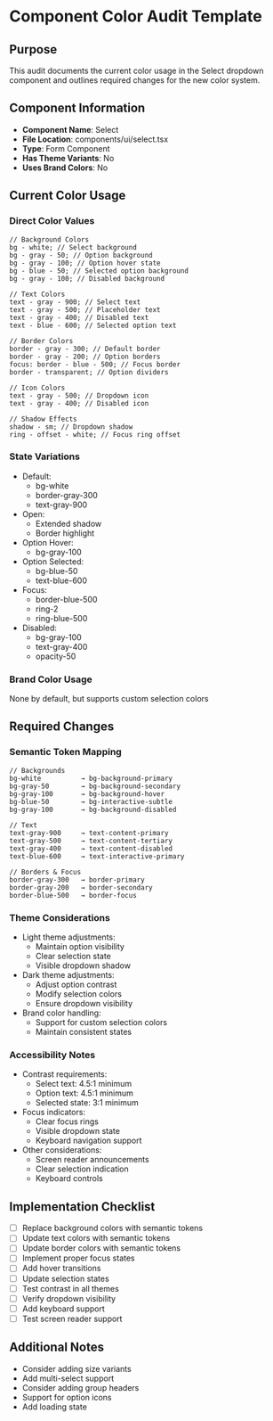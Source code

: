 # Component Color Audit Template

## Purpose

This audit documents the current color usage in the Select dropdown component and outlines required changes for the new color system.

## Component Information

- **Component Name**: Select
- **File Location**: components/ui/select.tsx
- **Type**: Form Component
- **Has Theme Variants**: No
- **Uses Brand Colors**: No

## Current Color Usage

### Direct Color Values

```tsx
// Background Colors
bg - white; // Select background
bg - gray - 50; // Option background
bg - gray - 100; // Option hover state
bg - blue - 50; // Selected option background
bg - gray - 100; // Disabled background

// Text Colors
text - gray - 900; // Select text
text - gray - 500; // Placeholder text
text - gray - 400; // Disabled text
text - blue - 600; // Selected option text

// Border Colors
border - gray - 300; // Default border
border - gray - 200; // Option borders
focus: border - blue - 500; // Focus border
border - transparent; // Option dividers

// Icon Colors
text - gray - 500; // Dropdown icon
text - gray - 400; // Disabled icon

// Shadow Effects
shadow - sm; // Dropdown shadow
ring - offset - white; // Focus ring offset
```

### State Variations

- Default:
  - bg-white
  - border-gray-300
  - text-gray-900
- Open:
  - Extended shadow
  - Border highlight
- Option Hover:
  - bg-gray-100
- Option Selected:
  - bg-blue-50
  - text-blue-600
- Focus:
  - border-blue-500
  - ring-2
  - ring-blue-500
- Disabled:
  - bg-gray-100
  - text-gray-400
  - opacity-50

### Brand Color Usage

None by default, but supports custom selection colors

## Required Changes

### Semantic Token Mapping

```tsx
// Backgrounds
bg-white          → bg-background-primary
bg-gray-50        → bg-background-secondary
bg-gray-100       → bg-background-hover
bg-blue-50        → bg-interactive-subtle
bg-gray-100       → bg-background-disabled

// Text
text-gray-900     → text-content-primary
text-gray-500     → text-content-tertiary
text-gray-400     → text-content-disabled
text-blue-600     → text-interactive-primary

// Borders & Focus
border-gray-300   → border-primary
border-gray-200   → border-secondary
border-blue-500   → border-focus
```

### Theme Considerations

- Light theme adjustments:
  - Maintain option visibility
  - Clear selection state
  - Visible dropdown shadow
- Dark theme adjustments:
  - Adjust option contrast
  - Modify selection colors
  - Ensure dropdown visibility
- Brand color handling:
  - Support for custom selection colors
  - Maintain consistent states

### Accessibility Notes

- Contrast requirements:
  - Select text: 4.5:1 minimum
  - Option text: 4.5:1 minimum
  - Selected state: 3:1 minimum
- Focus indicators:
  - Clear focus rings
  - Visible dropdown state
  - Keyboard navigation support
- Other considerations:
  - Screen reader announcements
  - Clear selection indication
  - Keyboard controls

## Implementation Checklist

- [ ] Replace background colors with semantic tokens
- [ ] Update text colors with semantic tokens
- [ ] Update border colors with semantic tokens
- [ ] Implement proper focus states
- [ ] Add hover transitions
- [ ] Update selection states
- [ ] Test contrast in all themes
- [ ] Verify dropdown visibility
- [ ] Add keyboard support
- [ ] Test screen reader support

## Additional Notes

- Consider adding size variants
- Add multi-select support
- Consider adding group headers
- Support for option icons
- Add loading state
